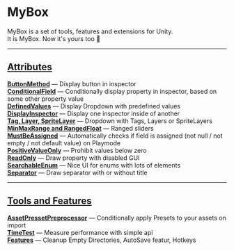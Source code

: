 # MyBox
MyBox is a set of tools, features and extensions for Unity.<br />
It is MyBox. Now it's yours too :raised_hands:<br />

--------

## [Attributes](https://github.com/Deadcows/MyBox/wiki/Attributes)
**[ButtonMethod](https://github.com/Deadcows/MyBox/wiki/Attributes#buttonmethod)** — Display button in inspector<br />
**[ConditionalField](https://github.com/Deadcows/MyBox/wiki/Attributes#conditionalfield)** — Conditionally display property in inspector, based on some other property value<br />
**[DefinedValues](https://github.com/Deadcows/MyBox/wiki/Attributes#definedvalues)** — Display Dropdown with predefined values<br />
**[DisplayInspector](https://github.com/Deadcows/MyBox/wiki/Attributes#displayinspector)** — Display one inspector inside of another<br />
**[Tag, Layer, SpriteLayer](https://github.com/Deadcows/MyBox/wiki/Attributes#tag-layer-spritelayer)** — Dropdown with Tags, Layers or SpriteLayers<br />
**[MinMaxRange and RangedFloat](https://github.com/Deadcows/MyBox/wiki/Attributes#minmaxrange-and-rangedfloat)** — Ranged sliders<br />
**[MustBeAssigned](https://github.com/Deadcows/MyBox/wiki/Attributes#mustbeassigned)** — Automatically checks if field is assigned (not null / not empty / not default value) on Playmode<br />
**[PositiveValueOnly](https://github.com/Deadcows/MyBox/wiki/Attributes#positivevalueonly)** — Prohibit values below zero<br />
**[ReadOnly](https://github.com/Deadcows/MyBox/wiki/Attributes#readonly)** — Draw property with disabled GUI<br />
**[SearchableEnum](https://github.com/Deadcows/MyBox/wiki/Attributes#searchableenum)** — Nice UI for enums with lots of elements<br />
**[Separator](https://github.com/Deadcows/MyBox/wiki/Attributes#separator)** — Draw separator with or without title<br />

--------

## [Tools and Features](https://github.com/Deadcows/MyBox/wiki/Tools-and-Features)
**[AssetPressetPreprocessor](https://github.com/Deadcows/MyBox/wiki/Tools-and-Features#assetpressetpreprocessor)** — Conditionally apply Presets to your assets on import<br />
**[TimeTest](https://github.com/Deadcows/MyBox/wiki/Tools-and-Features#timetest)** — Measure performance with simple api<br />
**[Features](https://github.com/Deadcows/MyBox/wiki/Tools-and-Features#cleanup-empty-directories-and-autosave-features-and-some-hotkeys)** — Cleanup Empty Directories, AutoSave featur, Hotkeys<br />
